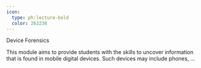 ```yaml
---
icon:
  type: ph:lecture-bold
  color: 263238
---
```

Device Forensics

This module aims to provide students with the skills to uncover information that is found in mobile digital devices. Such devices may include phones,  ... 
